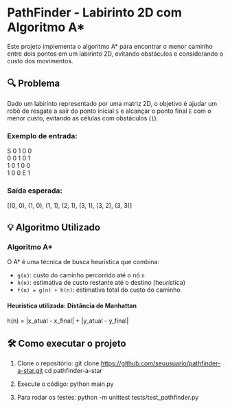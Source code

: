 # PathFinder - Labirinto 2D com Algoritmo A*

Este projeto implementa o algoritmo A* para encontrar o menor caminho entre dois pontos em um labirinto 2D, evitando obstáculos e considerando o custo dos movimentos.

## 🔍 Problema

Dado um labirinto representado por uma matriz 2D, o objetivo é ajudar um robô de resgate a sair do ponto inicial `S` e alcançar o ponto final `E` com o menor custo, evitando as células com obstáculos (`1`).

### Exemplo de entrada:

S 0 1 0 0  
0 0 1 0 1  
1 0 1 0 0  
1 0 0 E 1  

### Saída esperada:

[(0, 0), (1, 0), (1, 1), (2, 1), (3, 1), (3, 2), (3, 3)]

## 💡 Algoritmo Utilizado

### Algoritmo A*

O A* é uma técnica de busca heurística que combina:

- `g(n)`: custo do caminho percorrido até o nó `n`
- `h(n)`: estimativa de custo restante até o destino (heurística)
- `f(n) = g(n) + h(n)`: estimativa total do custo do caminho

#### Heurística utilizada: Distância de Manhattan

h(n) = |x_atual - x_final| + |y_atual - y_final|

## 🛠️ Como executar o projeto

1. Clone o repositório:
   git clone https://github.com/seuusuario/pathfinder-a-star.git
   cd pathfinder-a-star

2. Execute o código:
   python main.py

3. Para rodar os testes:
   python -m unittest tests/test_pathfinder.py
